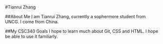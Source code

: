 #Tianrui Zhang


##About Me 
I am Tianrui Zhang, currently a sophermore student from UNCG. I come from China.

 
##My CSC340 Goals 
I hope to learn much about Git, CSS and HTML. I hope be able to use it familiarly.